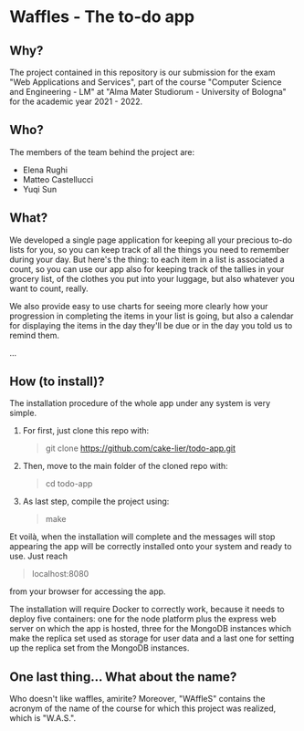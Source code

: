 # Waffles - The to-do app

## Why?

The project contained in this repository is our submission for the exam "Web Applications and Services", part of the course "Computer Science and Engineering - LM" at "Alma Mater Studiorum - University of Bologna" for the academic year 2021 - 2022.

## Who?

The members of the team behind the project are:

* Elena Rughi
* Matteo Castellucci
* Yuqi Sun

## What?

We developed a single page application for keeping all your precious to-do lists for you, so you can keep track of all the things you need to remember during your day. But here's the thing: to each item in a list is associated a count, so you can use our app also for keeping track of the tallies in your grocery list, of the clothes you put into your luggage, but also whatever you want to count, really.

We also provide easy to use charts for seeing more clearly how your progression in completing the items in your list is going, but also a calendar for displaying the items in the day they'll be due or in the day you told us to remind them.

...

## How (to install)?

The installation procedure of the whole app under any system is very simple. 

1. For first, just clone this repo with:

    > git clone https://github.com/cake-lier/todo-app.git

2. Then, move to the main folder of the cloned repo with:

    > cd todo-app

3. As last step, compile the project using:

    > make

Et voilà, when the installation will complete and the messages will stop appearing the app will be correctly installed onto your system and ready to use. Just reach

> localhost:8080

from your browser for accessing the app.

The installation will require Docker to correctly work, because it needs to deploy five containers: one for the node platform plus the express web server on which the app is hosted, three for the MongoDB instances which make the replica set used as storage for user data and a last one for setting up the replica set from the MongoDB instances.

## One last thing... What about the name?

Who doesn't like waffles, amirite? Moreover, "WAffleS" contains the acronym of the name of the course for which this project was realized, which is "W.A.S.".